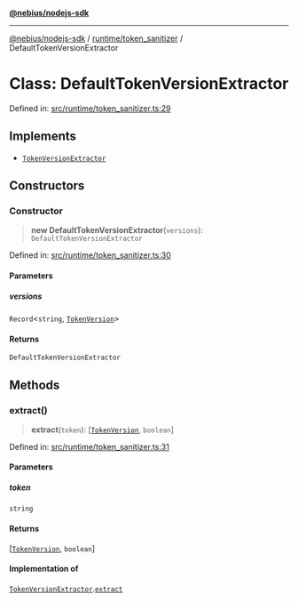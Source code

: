 [**@nebius/nodejs-sdk**](../../../README.md)

---

[@nebius/nodejs-sdk](../../../README.md) / [runtime/token_sanitizer](../README.md) / DefaultTokenVersionExtractor

# Class: DefaultTokenVersionExtractor

Defined in: [src/runtime/token_sanitizer.ts:29](https://github.com/nebius/nodejs-sdk/blob/b305f8e478cb0251c26d73900b264b3bd9a5cc58/src/runtime/token_sanitizer.ts#L29)

## Implements

- [`TokenVersionExtractor`](../interfaces/TokenVersionExtractor.md)

## Constructors

### Constructor

> **new DefaultTokenVersionExtractor**(`versions`): `DefaultTokenVersionExtractor`

Defined in: [src/runtime/token_sanitizer.ts:30](https://github.com/nebius/nodejs-sdk/blob/b305f8e478cb0251c26d73900b264b3bd9a5cc58/src/runtime/token_sanitizer.ts#L30)

#### Parameters

##### versions

`Record`\<`string`, [`TokenVersion`](TokenVersion.md)\>

#### Returns

`DefaultTokenVersionExtractor`

## Methods

### extract()

> **extract**(`token`): \[[`TokenVersion`](TokenVersion.md), `boolean`\]

Defined in: [src/runtime/token_sanitizer.ts:31](https://github.com/nebius/nodejs-sdk/blob/b305f8e478cb0251c26d73900b264b3bd9a5cc58/src/runtime/token_sanitizer.ts#L31)

#### Parameters

##### token

`string`

#### Returns

\[[`TokenVersion`](TokenVersion.md), `boolean`\]

#### Implementation of

[`TokenVersionExtractor`](../interfaces/TokenVersionExtractor.md).[`extract`](../interfaces/TokenVersionExtractor.md#extract)
